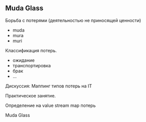 ## Muda Glass

Борьба с потерями (деятельностью не приносящей ценности)
* muda
* mura
* muri

Классификация потерь.
* ожидание
* транспортировка
* брак
* ...

Дискуссия: Маппинг типов потерь на IT

Практическое занятие.

Определение на value stream map потерь

Muda Glass

